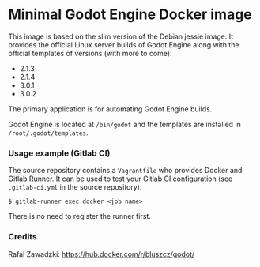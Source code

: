 # Minimal Godot Engine Docker image

This image is based on the slim version of the Debian jessie image. It provides the official Linux server builds of Godot Engine along with the official templates of versions (with more to come):
 * 2.1.3
 * 2.1.4
 * 3.0.1
 * 3.0.2


The primary application is for automating Godot Engine builds.

Godot Engine is located at ```/bin/godot``` and the templates are installed in ```/root/.godot/templates```.

### Usage example (Gitlab CI)

The source repository contains a ```Vagrantfile``` who provides Docker and Gitlab Runner. It can be used to test your Gitlab CI configuration (see ```.gitlab-ci.yml``` in the source repository):

    $ gitlab-runner exec docker <job name>
   
There is no need to register the runner first.

### Credits

Rafał Zawadzki: https://hub.docker.com/r/bluszcz/godot/
